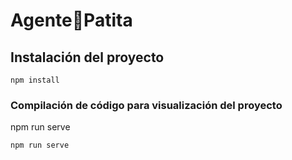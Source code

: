 # Agente🐾Patita

## Instalación del proyecto
```
npm install
```

### Compilación de código para visualización del proyecto
npm run serve
```
npm run serve
```


